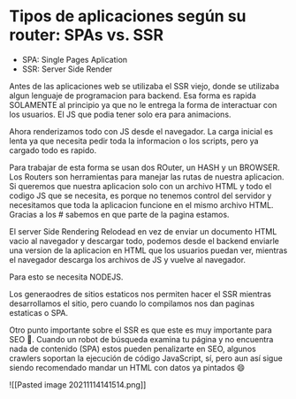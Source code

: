 # Tipos de aplicaciones según su router: SPAs vs. SSR

-   SPA: Single Pages Aplication
-   SSR: Server Side Render

Antes de las aplicaciones web se utilizaba el SSR viejo, donde se utilizaba algun lenguaje de programacion para backend. Esa forma es rapida SOLAMENTE al principio ya que no le entrega la forma de interactuar con los usuarios. El JS que podia tener solo era para animacions.

Ahora renderizamos todo con JS desde el navegador. La carga inicial es lenta ya que necesita pedir toda la informacion o los scripts, pero ya cargado todo es rapido.

Para trabajar de esta forma se usan dos ROuter, un HASH y un BROWSER. Los Routers son herramientas para manejar las rutas de nuestra aplicacion. Si queremos que nuestra aplicacion solo con un archivo HTML y todo el codigo JS que se necesita, es porque no tenemos control del servidor y necesitamos que toda la aplicacion funcione en el mismo archivo HTML. Gracias a los # sabemos en que parte de la pagina estamos. 

El server Side Rendering Relodead en vez de enviar un documento HTML vacio al navegador y descargar todo, podemos desde el backend enviarle una version de la aplicacion en HTML que los usuarios puedan ver, mientras el navegador descarga los archivos de JS y vuelve al navegador.

Para esto se necesita NODEJS.

Los generaodres de sitios estaticos nos permiten hacer el SSR mientras desarrollamos el sitio, pero cuando lo compilamos nos dan paginas estaticas o SPA.

Otro punto importante sobre el SSR es que este es muy importante para SEO 👀. Cuando un robot de búsqueda examina tu página y no encuentra nada de contenido (SPA) estos pueden penalizarte en SEO, algunos crawlers soportan la ejecución de código JavaScript, sí, pero aun así sigue siendo recomendado mandar un HTML con datos ya pintados 😄

![[Pasted image 20211114141514.png]]